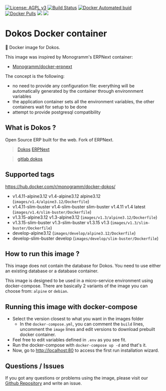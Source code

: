 [![License: AGPL v3][uri_license_image]][uri_license]
[![Build Status](https://travis-ci.org/Monogramm/docker-dokos.svg)](https://travis-ci.org/Monogramm/docker-dokos)
[![Docker Automated buid](https://img.shields.io/docker/cloud/build/monogramm/docker-dokos.svg)](https://hub.docker.com/r/monogramm/docker-dokos/)
[![Docker Pulls](https://img.shields.io/docker/pulls/monogramm/docker-dokos.svg)](https://hub.docker.com/r/monogramm/docker-dokos/)
[![](https://images.microbadger.com/badges/version/monogramm/docker-dokos.svg)](https://microbadger.com/images/monogramm/docker-dokos)
[![](https://images.microbadger.com/badges/image/monogramm/docker-dokos.svg)](https://microbadger.com/images/monogramm/docker-dokos)

# Dokos Docker container

:whale: Docker image for Dokos.

This image was inspired by Monogramm's ERPNext container:

-   [Monogramm/docker-erpnext](https://github.com/Monogramm/docker-erpnext)

The concept is the following:

-   no need to provide any configuration file: everything will be automatically generated by the container through environnment variables
-   the application container sets all the environment variables, the other containers wait for setup to be done
-   attempt to provide postgresql compatibility

## What is Dokos ?

Open Source ERP built for the web. Fork of ERPNext.

> [Dokos](https://dokos.io/)
> [ERPNext](https://erpnext.com/)

> [gitlab dokos](https://gitlab.com/dokos/dokos)

## Supported tags

<https://hub.docker.com/r/monogramm/docker-dokos/>

<!-- >Docker Tags -->

-   v1.4.11-alpine3.12 v1.4-alpine3.12 alpine3.12  (`images/v1.4/alpine3.12/Dockerfile`)
-   v1.4.11-slim-buster v1.4-slim-buster slim-buster v1.4.11 v1.4 latest  (`images/v1.4/slim-buster/Dockerfile`)
-   v1.3.15-alpine3.12 v1.3-alpine3.12  (`images/v1.3/alpine3.12/Dockerfile`)
-   v1.3.15-slim-buster v1.3-slim-buster v1.3.15 v1.3  (`images/v1.3/slim-buster/Dockerfile`)
-   develop-alpine3.12  (`images/develop/alpine3.12/Dockerfile`)
-   develop-slim-buster develop  (`images/develop/slim-buster/Dockerfile`)

<!-- <Docker Tags -->

## How to run this image ?

This image does not contain the database for Dokos. You need to use either an existing database or a database container.

This image is designed to be used in a micro-service environment using docker-compose. There are basically 2 variants of the image you can choose from: `alpine` or `debian`.

## Running this image with docker-compose

-   Select the version closest to what you want in the images folder
    -   In the `docker-compose.yml`, you can comment the `build` lines, uncomment the `image` lines and edit versions to download prebuilt docker container.
-   Feel free to edit variables defined in `.env` as you see fit.
-   Run the docker-compose with `docker-compose up -d` and that's it.
-   Now, go to <http://localhost:80> to access the first run installation wizard.

## Questions / Issues

If you got any questions or problems using the image, please visit our [Github Repository](https://github.com/Monogramm/docker-dokos) and write an issue.  

[uri_license]: http://www.gnu.org/licenses/agpl.html

[uri_license_image]: https://img.shields.io/badge/License-AGPL%20v3-blue.svg
